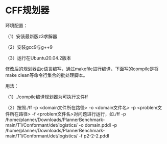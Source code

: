 # CFF规划器

环境配置：

（1）安装最新版z3求解器 

（2）安装gcc9与g++9

（3）运行在Ubuntu20.04.2版本

​        修改后的规划器由c语言编写，通过makefile进行编译，下面写的compile是将make clean等命令行集合的批处理脚本。

用法：

（1）./compile编译规划器为可执行文件ff

（2）按照./ff -p <domain文件所在路径> -o <domain文件名> -p <problem文件所在路径> -f <problem文件名>对问题进行运行，如./ff -p /home/planner/Downloads/PlannerBenchmark-main/T1/Conformant/det/logistics/ -o domain.pddl -p /home/planner/Downloads/PlannerBenchmark-main/T1/Conformant/det/logistics/ -f p2-2-2.pddl

